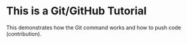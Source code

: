 # This is a Git/GitHub Tutorial

This demonstrates how the Git command works and how to push code (contribution).